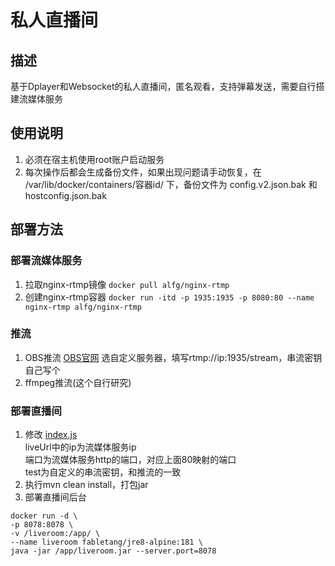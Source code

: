 # 私人直播间

## 描述

基于Dplayer和Websocket的私人直播间，匿名观看，支持弹幕发送，需要自行搭建流媒体服务

## 使用说明

1. 必须在宿主机使用root账户启动服务
2. 每次操作后都会生成备份文件，如果出现问题请手动恢复，在 /var/lib/docker/containers/容器id/ 下，备份文件为 config.v2.json.bak 和 hostconfig.json.bak

## 部署方法

### 部署流媒体服务

1. 拉取nginx-rtmp镜像 `docker pull alfg/nginx-rtmp`
2. 创建nginx-rtmp容器 `docker run -itd -p 1935:1935 -p 8080:80 --name nginx-rtmp alfg/nginx-rtmp`

### 推流

1. OBS推流 [OBS官网](https://obsproject.com/) 选自定义服务器，填写rtmp://ip:1935/stream，串流密钥自己写个
2. ffmpeg推流(这个自行研究)

### 部署直播间

1. 修改 [index.js](./src/main/resources/static/js/index.js)<br/>
liveUrl中的ip为流媒体服务ip<br/>
端口为流媒体服务http的端口，对应上面80映射的端口<br/>
test为自定义的串流密钥，和推流的一致
2. 执行mvn clean install，打包jar
3. 部署直播间后台
```
docker run -d \
-p 8078:8078 \
-v /liveroom:/app/ \
--name liveroom fabletang/jre8-alpine:181 \
java -jar /app/liveroom.jar --server.port=8078
```
